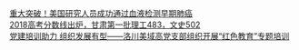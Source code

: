   
[重大突破！美国研究人员成功通过血液检测早期肺癌](http://www.dianyue.me/archives/677/mso4e9ka2z3rqjqq/)  
[2018高考分数线出炉，甘肃第一批理工483，文史502](http://www.dianyue.me/archives/172/anq0bhhhdyc3gxmt/)  
[党建培训助力  组织发展有型——洛川美域高党支部组织开展“红色教育”专题培训](http://www.dianyue.me/archives/974/anq0bhhhdyc3gxmt/)